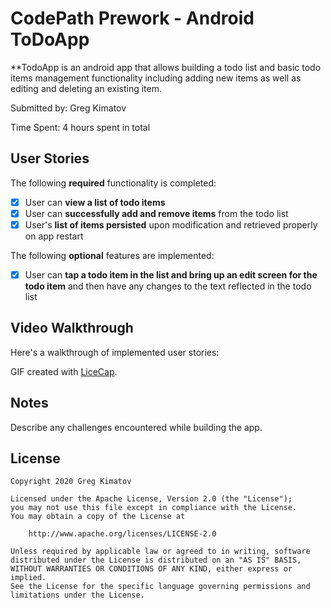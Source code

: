 # CodePath Prework - Android ToDoApp

**TodoApp is an android app that allows building a todo list and basic todo items management functionality including adding new items as well as editing and deleting an existing item.

Submitted by: Greg Kimatov

Time Spent: 4 hours spent in total

## User Stories

The following **required** functionality is completed:
* [x] User can **view a list of todo items**
* [x] User can **successfully add and remove items** from the todo list
* [x] User's **list of items persisted** upon modification and retrieved properly on app restart

The following **optional** features are implemented:
* [x] User can **tap a todo item in the list and bring up an edit screen for the todo item** and then have any changes to the text reflected in the todo list


## Video Walkthrough

Here's a walkthrough of implemented user stories:


GIF created with [LiceCap](https://www.cockos.com/licecap/).


## Notes
Describe any challenges encountered while building the app.

## License
    Copyright 2020 Greg Kimatov

    Licensed under the Apache License, Version 2.0 (the "License");
    you may not use this file except in compliance with the License.
    You may obtain a copy of the License at

        http://www.apache.org/licenses/LICENSE-2.0

    Unless required by applicable law or agreed to in writing, software
    distributed under the License is distributed on an "AS IS" BASIS,
    WITHOUT WARRANTIES OR CONDITIONS OF ANY KIND, either express or implied.
    See the License for the specific language governing permissions and
    limitations under the License.
